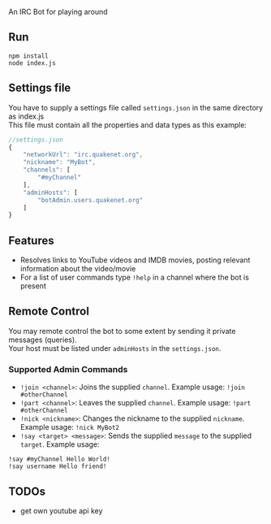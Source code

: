 An IRC Bot for playing around

## Run
```
npm install
node index.js
```
## Settings file
You have to supply a settings file called ```settings.json``` in the same directory as index.js  
This file must contain all the properties and data types as this example:
```javascript
//settings.json
{
    "networkUrl": "irc.quakenet.org",
    "nickname": "MyBot",
    "channels": [
        "#myChannel"
    ],
    "adminHosts": [
        "botAdmin.users.quakenet.org"
    ]
}
```
## Features
* Resolves links to YouTube videos and IMDB movies, posting relevant information about the video/movie
* For a list of user commands type ```!help``` in a channel where the bot is present

## Remote Control
You may remote control the bot to some extent by sending it private messages (queries).  
Your host must be listed under ```adminHosts``` in the ```settings.json```.
### Supported Admin Commands
* ```!join <channel>```: Joins the supplied ```channel```. Example usage: ```!join #otherChannel```
* ```!part <channel>```: Leaves the supplied ```channel```. Example usage: ```!part #otherChannel```
* ```!nick <nickname>```: Changes the nickname to the supplied ```nickname```. Example usage: ```!nick MyBot2```
* ```!say <target> <message>```: Sends the supplied ```message``` to the supplied ```target```. Example usage: 
```
!say #myChannel Hello World!
!say username Hello friend!
```

## TODOs
* get own youtube api key